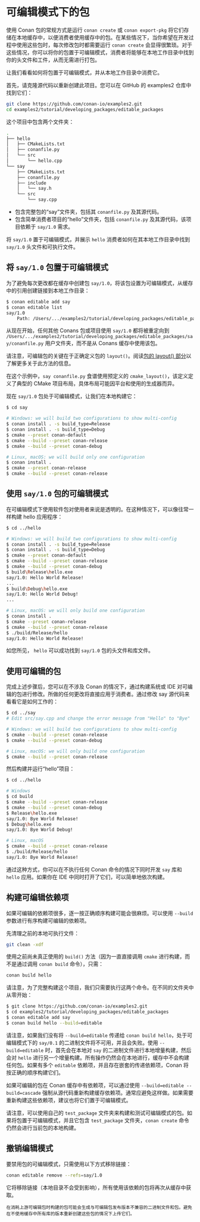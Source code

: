 # 可编辑模式下的包 

使用 Conan 包的常规方式是运行 `conan create` 或 `conan export-pkg` 将它们存储在本地缓存中，以便消费者使用缓存中的包。在某些情况下，当你希望在开发过程中使用这些包时，每次修改包时都需要运行 `conan create` 会显得很繁琐。对于这些情况，你可以将你的包置于可编辑模式，消费者将能够在本地工作目录中找到你的头文件和工件，从而无需进行打包。

让我们看看如何将包置于可编辑模式，并从本地工作目录中消费它。

首先，请克隆源代码以重新创建此项目。您可以在 GitHub 的 examples2 仓库中找到它们：

```bash
git clone https://github.com/conan-io/examples2.git
cd examples2/tutorial/developing_packages/editable_packages
```

这个项目中包含两个文件夹：

```bash
.
├── hello
│   ├── CMakeLists.txt
│   ├── conanfile.py
│   └── src
│       └── hello.cpp
└── say
    ├── CMakeLists.txt
    ├── conanfile.py
    ├── include
    │   └── say.h
    └── src
        └── say.cpp
```

- 包含完整包的“say”文件夹，包括其 `conanfile.py` 及其源代码。
- 包含简单消费者项目的“hello”文件夹，包括 `conanfile.py` 及其源代码，该项目依赖于 `say/1.0` 需求。

将 `say/1.0` 置于可编辑模式，并展示 `hello` 消费者如何在其本地工作目录中找到 `say/1.0` 头文件和可执行文件。

## 将 `say/1.0` 包置于可编辑模式

为了避免每次更改都在缓存中创建包 `say/1.0`，将该包设置为可编辑模式，从缓存中的引用创建链接到本地工作目录：

```bash
$ conan editable add say
$ conan editable list
say/1.0
    Path: /Users/.../examples2/tutorial/developing_packages/editable_packages/say/conanfile.py
```

从现在开始，任何其他 Conans 包或项目使用 `say/1.0` 都将被重定向到 `/Users/.../examples2/tutorial/developing_packages/editable_packages/say/conanfile.py` 用户文件夹，而不是从 Conans 缓存中使用该包。

请注意，可编辑包的关键在于正确定义包的 `layout()`。阅读[包的 layout() 部分](https://docs.conan.io/2/reference/conanfile/methods/layout.html#reference-conanfile-methods-layout)以了解更多关于此方法的信息。

在这个示例中，`say conanfile.py` 食谱使用预定义的 `cmake_layout()`，该定义定义了典型的 CMake 项目布局，具体布局可能因平台和使用的生成器而异。

现在 `say/1.0` 包处于可编辑模式，让我们在本地构建它：

```bash
$ cd say

# Windows: we will build two configurations to show multi-config
$ conan install . -s build_type=Release
$ conan install . -s build_type=Debug
$ cmake --preset conan-default
$ cmake --build --preset conan-release
$ cmake --build --preset conan-debug

# Linux, macOS: we will build only one configuration
$ conan install .
$ cmake --preset conan-release
$ cmake --build --preset conan-release
```

## 使用 `say/1.0` 包的可编辑模式

在可编辑模式下使用软件包对使用者来说是透明的。在这种情况下，可以像往常一样构建 hello 应用程序：

```bash
$ cd ../hello

# Windows: we will build two configurations to show multi-config
$ conan install . -s build_type=Release
$ conan install . -s build_type=Debug
$ cmake --preset conan-default
$ cmake --build --preset conan-release
$ cmake --build --preset conan-debug
$ build\Release\hello.exe
say/1.0: Hello World Release!
...
$ build\Debug\hello.exe
say/1.0: Hello World Debug!
...

# Linux, macOS: we will only build one configuration
$ conan install .
$ cmake --preset conan-release
$ cmake --build --preset conan-release
$ ./build/Release/hello
say/1.0: Hello World Release!
```

如您所见， `hello` 可以成功找到 `say/1.0` 包的头文件和库文件。

## 使用可编辑的包

完成上述步骤后，您可以在不涉及 Conan 的情况下，通过构建系统或 IDE 对可编辑的包进行修改。所做的任何更改将直接应用于消费者。通过修改 say 源代码来看看它是如何工作的：

```bash
$ cd ../say
# Edit src/say.cpp and change the error message from "Hello" to "Bye"

# Windows: we will build two configurations to show multi-config
$ cmake --build --preset conan-release
$ cmake --build --preset conan-debug

# Linux, macOS: we will only build one configuration
$ cmake --build --preset conan-release
```

然后构建并运行“hello”项目：
```bash
$ cd ../hello

# Windows
$ cd build
$ cmake --build --preset conan-release
$ cmake --build --preset conan-debug
$ Release\hello.exe
say/1.0: Bye World Release!
$ Debug\hello.exe
say/1.0: Bye World Debug!

# Linux, macOS
$ cmake --build --preset conan-release
$ ./build/Release/hello
say/1.0: Bye World Release!
```

通过这种方式，你可以在不执行任何 Conan 命令的情况下同时开发 `say` 库和 `hello` 应用。如果你在 IDE 中同时打开了它们，可以简单地依次构建。

## 构建可编辑依赖项

如果可编辑的依赖项很多，逐一按正确顺序构建可能会很麻烦。可以使用 `--build` 参数进行有序构建可编辑的依赖项。

先清理之前的本地可执行文件：

```bash
git clean -xdf
```

使用之前尚未真正使用的 `build()` 方法（因为一直直接调用 `cmake` 进行构建，而不是通过调用 `conan build` 命令），只需：

```bash
conan build hello
```

请注意，为了完整构建这个项目，我们只需要执行这两个命令。在不同的文件夹中从零开始：

```bash
$ git clone https://github.com/conan-io/examples2.git
$ cd examples2/tutorial/developing_packages/editable_packages
$ conan editable add say
$ conan build hello --build=editable
```

请注意，如果我们没有将 `--build=editable` 传递给 `conan build hello`，处于可编辑模式下的 `say/0.1` 的二进制文件将不可用，并且会失败。使用 `--build=editable` 时，首先会在本地对 `say` 的二进制文件进行本地增量构建，然后会对 `hello` 进行另一个增量构建。所有操作仍然会在本地进行，缓存中不会构建任何包。如果有多个 `editable` 依赖项，并且存在嵌套的传递依赖项，Conan 将按正确的顺序构建它们。

如果可编辑的包在 Conan 缓存中有依赖项，可以通过使用 `--build=editable --build=cascade` 强制从源代码重新构建缓存依赖项。通常应避免这样做。如果需要重新构建这些依赖项，建议也将它们置于可编辑模式。

请注意，可以使用自己的 `test_package` 文件夹来构建和测试可编辑模式的包。如果将包置于可编辑模式，并且它包含 `test_package` 文件夹，`conan create` 命令仍然会进行当前包的本地构建。

## 撤销编辑模式

要禁用包的可编辑模式，只需使用以下方式移除链接：

```bash
conan editable remove --refs=say/1.0
```

它将移除链接（本地目录不会受到影响），所有使用该依赖的包将再次从缓存中获取。

```{warning}
在消耗上游可编辑包时构建的包可能会生成与可编辑包发布版本不兼容的二进制文件和包。避免在不使用缓存中所有库的版本重新创建这些包的情况下上传它们。
```
